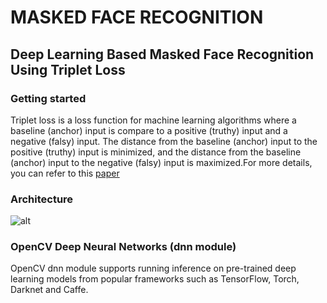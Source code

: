 #  MASKED FACE RECOGNITION
## Deep Learning Based Masked Face Recognition Using Triplet Loss 
### Getting started

Triplet loss is a loss function for machine learning algorithms where a baseline (anchor) input is compare 
to a positive (truthy) input and a negative (falsy) input. The distance from the baseline (anchor) input to 
the positive (truthy) input is minimized, and the distance from the baseline (anchor) input to 
the negative (falsy) input is maximized.For more details, you can refer to this [paper](https://arxiv.org/pdf/1503.03832.pdf)

### Architecture
![alt](https://i.imgur.com/RaMpNCm.png)
### OpenCV Deep Neural Networks (dnn module)
OpenCV dnn module supports running inference on pre-trained deep learning models from popular frameworks such as TensorFlow, Torch, Darknet and Caffe.
